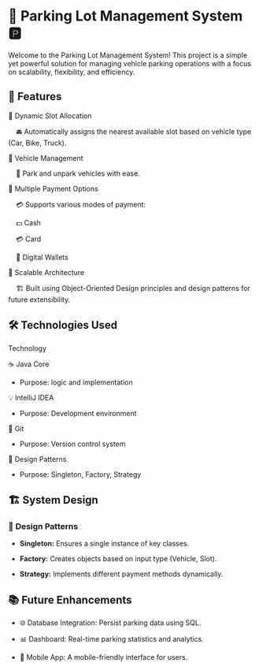 # 🚗 **Parking Lot Management System** 🅿️


Welcome to the Parking Lot Management System! This project is a simple yet powerful solution for managing vehicle parking operations with a focus on scalability, flexibility, and efficiency.

## 🚀 **Features**

🌟 Dynamic Slot Allocation

    🚘 Automatically assigns the nearest available slot based on vehicle type (Car, Bike, Truck).

🌟 Vehicle Management

    🛵 Park and unpark vehicles with ease.

🌟 Multiple Payment Options

    💳 Supports various modes of payment:
    
    💵 Cash
    
    💳 Card
    
    📲 Digital Wallets

🌟 Scalable Architecture

    🏗️ Built using Object-Oriented Design principles and design patterns for future extensibility.

## 🛠️ **Technologies Used**

Technology

☕ Java	Core

- Purpose: logic and implementation

💡 IntelliJ IDEA	

- Purpose: Development environment

🔄 Git

- Purpose: Version control system

🧩 Design Patterns	

- Purpose: Singleton, Factory, Strategy

## 🏗️ **System Design** 

### 🎯 **Design Patterns**

- **Singleton:** Ensures a single instance of key classes.
  
- **Factory:** Creates objects based on input type (Vehicle, Slot).
  
- **Strategy:** Implements different payment methods dynamically.

## 📚 **Future Enhancements**

- 🌐 Database Integration: Persist parking data using SQL.
  
- 📊 Dashboard: Real-time parking statistics and analytics.
  
- 📱 Mobile App: A mobile-friendly interface for users.
  
